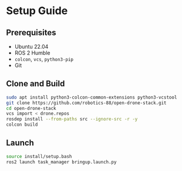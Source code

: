 # Setup Guide

## Prerequisites

- Ubuntu 22.04
- ROS 2 Humble
- `colcon`, `vcs`, `python3-pip`
- Git

## Clone and Build

```bash
sudo apt install python3-colcon-common-extensions python3-vcstool
git clone https://github.com/robotics-88/open-drone-stack.git
cd open-drone-stack
vcs import < drone.repos
rosdep install --from-paths src --ignore-src -r -y
colcon build
```

## Launch

```bash
source install/setup.bash
ros2 launch task_manager bringup.launch.py
```

